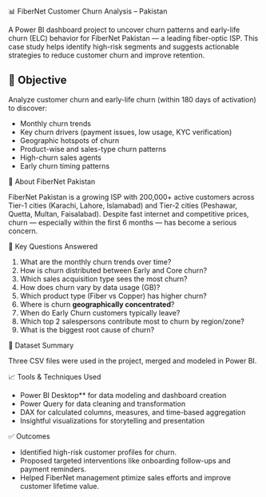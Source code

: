 
📊 FiberNet Customer Churn Analysis – Pakistan

A Power BI dashboard project to uncover churn patterns and early-life churn (ELC) behavior for FiberNet Pakistan — a leading fiber-optic ISP. This case study helps identify high-risk segments and suggests actionable strategies to reduce customer churn and improve retention.



## 🧠 Objective

Analyze customer churn and early-life churn (within 180 days of activation) to discover:

- Monthly churn trends
- Key churn drivers (payment issues, low usage, KYC verification)
- Geographic hotspots of churn
- Product-wise and sales-type churn patterns
- High-churn sales agents
- Early churn timing patterns


 🏢 About FiberNet Pakistan

FiberNet Pakistan is a growing ISP with 200,000+ active customers across Tier-1 cities (Karachi, Lahore, Islamabad) and Tier-2 cities (Peshawar, Quetta, Multan, Faisalabad). Despite fast internet and competitive prices, churn — especially within the first 6 months — has become a serious concern.



 📌 Key Questions Answered

1. What are the monthly churn trends over time?
2. How is churn distributed between Early and Core churn?
3. Which sales acquisition type sees the most churn?
4. How does churn vary by data usage (GB)?
5. Which product type (Fiber vs Copper) has higher churn?
6. Where is churn **geographically concentrated**?
7. When do Early Churn customers typically leave?
8. Which top 2 salespersons contribute most to churn by region/zone?
9. What is the biggest root cause of churn?



🧾 Dataset Summary

Three CSV files were used in the project, merged and modeled in Power BI.




📈 Tools & Techniques Used

- Power BI Desktop** for data modeling and dashboard creation
- Power Query for data cleaning and transformation
- DAX for calculated columns, measures, and time-based aggregation
- Insightful visualizations for storytelling and presentation



✅ Outcomes

- Identified high-risk customer profiles for churn.
- Proposed  targeted interventions like onboarding follow-ups and payment reminders.
- Helped FiberNet management ptimize sales efforts and improve customer lifetime value.




